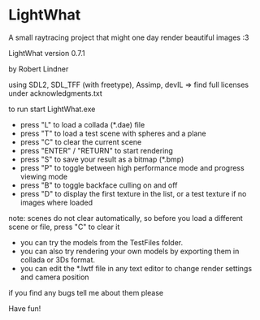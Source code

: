 # LightWhat

A small raytracing project that might one day render beautiful images :3

LightWhat version 0.7.1

by Robert Lindner

using SDL2, SDL_TFF (with freetype), Assimp, devIL => find full licenses under acknowledgments.txt

to run start LightWhat.exe

* press "L" to load a collada (*.dae) file
* press "T" to load a test scene with spheres and a plane
* press "C" to clear the current scene
* press "ENTER" / "RETURN" to start rendering
* press "S" to save your result as a bitmap (*.bmp)
* press "P" to toggle between high performance mode and progress viewing mode
* press "B" to toggle backface culling on and off
* press "D" to display the first texture in the list, or a test texture if no images where loaded

note: scenes do not clear automatically, so before you load a different scene or file, press "C" to clear it

* you can try the models from the TestFiles folder.
* you can also try rendering your own models by exporting them in collada or 3Ds format.  
* you can edit the *.lwtf file in any text editor to change render settings and camera position

if you find any bugs tell me about them please

Have fun!
